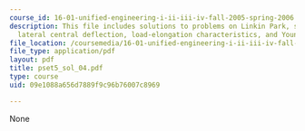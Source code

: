 ```yaml
---
course_id: 16-01-unified-engineering-i-ii-iii-iv-fall-2005-spring-2006
description: This file includes solutions to problems on Linkin Park, stagnation pressure,
  lateral central deflection, load-elongation characteristics, and Young's modulus.
file_location: /coursemedia/16-01-unified-engineering-i-ii-iii-iv-fall-2005-spring-2006/09e1088a656d7889f9c96b76007c8969_pset5_sol_04.pdf
file_type: application/pdf
layout: pdf
title: pset5_sol_04.pdf
type: course
uid: 09e1088a656d7889f9c96b76007c8969

---
```

None